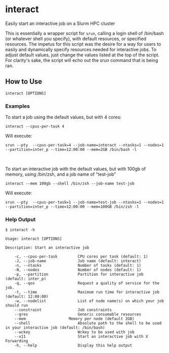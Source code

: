 # interact
Easily start an interactive job on a Slurm HPC cluster

This is essentially a wrapper script for `srun`, calling a login shell of /bin/bash (or whatever shell you specify), with default resources, or specified resources.  The impetus for this script was the desire for a way for users to easily and dynamically specify resources needed for interactive jobs.  To adjust default values, just change the values listed at the top of the script.  For clarity's sake, the script will echo out the srun command that is being ran.

## How to Use

```
interact [OPTIONS]
```

### Examples

To start a job using the default values, but with 4 cores:

```
interact --cpus-per-task 4
```
Will execute:
```
srun --pty  --cpus-per-task=4 --job-name=interact --ntasks=1 --nodes=1 --partition=inter_p --time=12:00:00 --mem=2GB /bin/bash -l
```
<br>

To start an interactive job with the default values, but with 100gb of memory, using /bin/zsh, and a job name of "test-job"
```
interact --mem 100gb --shell /bin/zsh --job-name test-job
```
Will execute:
```
srun --pty  --cpus-per-task=1 --job-name=test-job --ntasks=1 --nodes=1 --partition=inter_p --time=12:00:00 --mem=100GB /bin/zsh -l
```

### Help Output

```
$ interact -h

Usage: interact [OPTIONS]

Description: Start an interactive job

    -c, --cpus-per-task         CPU cores per task (default: 1)
    -J, --job-name              Job name (default: interact)
    -n, --ntasks                Number of tasks (default: 1)
    -N, --nodes             	Number of nodes (default: 1)
    -p, --partition             Partition for interactive job (default: inter_p)
    -q, --qos               	Request a quality of service for the job.
    -t, --time              	Maximum run time for interactive job (default: 12:00:00)
    -w, --nodelist              List of node name(s) on which your job should run
    --constraint                Job constraints
    --gres                  	Generic consumable resources
    --mem                  	Memory per node (default 2GB)
    --shell                 	Absolute path to the shell to be used in your interactive job (default: /bin/bash)
    --wckey                 	Wckey to be used with job
    --x11                   	Start an interactive job with X Forwarding
    -h, --help              	Display this help output
```

